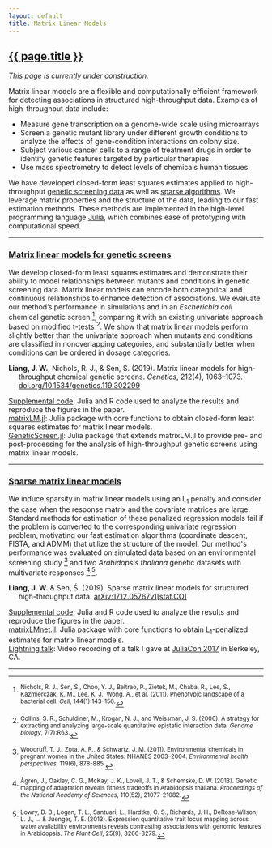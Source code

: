 ```yaml
---
layout: default
title: Matrix Linear Models
---
```


<h2><a href="{{ page.url }}" style="color:inherit">{{ page.title }}</a></h2>

*This page is currently under construction.*

Matrix linear models are a flexible and computationally efficient framework for detecting associations in structured high-throughput data. Examples of high-throughput data include: 
- Measure gene transcription on a genome-wide scale using microarrays
- Screen a genetic mutant library under different growth conditions to analyze the effects of gene-condition interactions on colony size.
- Subject various cancer cells to a range of treatment drugs in order to identify genetic features targeted by particular therapies.
- Use mass spectrometry to detect levels of chemicals human tissues. 

We have developed closed-form least squares estimates applied to high-throughput <a href="#genetic">genetic screening data</a> as well as <a href="#sparse">sparse algorithms</a>. We leverage matrix properties and the structure of the data, leading to our fast estimation methods. These methods are implemented in the high-level programming language [Julia](https://julialang.org/), which combines ease of prototyping with computational speed.

---

<h3><div id="genetic"><a href="#genetic" style="color:inherit">Matrix linear models for genetic screens</a></div></h3>

We develop closed-form least squares estimates and demonstrate their ability to model relationships between mutants and conditions in genetic screening data. Matrix linear models can encode both categorical and continuous relationships to enhance detection of associations. We evaluate our method’s performance in simulations and in an *Escherichia coli* chemical genetic screen [^fn4], comparing it with an existing univariate approach based on modified t-tests [^fn2]. We show that matrix linear models perform slightly better than the univariate approach when mutants and conditions are classified in nonoverlapping categories, and substantially better when conditions can be ordered in dosage categories. 

<p style="margin-left: 20px; text-indent: -20px;"><b>Liang, J. W.</b>, Nichols, R. J., & Sen, Ś. (2019). Matrix linear models for high-throughput chemical genetic screens. <i>Genetics</i>, 212(4), 1063–1073. <a href="https://doi.org/10.1534/genetics.119.302299">doi.org/10.1534/genetics.119.302299</a></p>

[Supplemental code](https://bitbucket.org/jwliang/mlm_gs_supplement/src/default/): Julia and R code used to analyze the results and reproduce the figures in the paper.  
[matrixLM.jl](https://github.com/janewliang/matrixLM.jl): Julia package with core functions to obtain closed-form least squares estimates for matrix linear models.  
[GeneticScreen.jl](https://github.com/janewliang/GeneticScreen.jl): Julia package that extends matrixLM.jl to provide pre- and post-processing for the analysis of high-throughput genetic screens using matrix linear models.  

---

<h3><div id="sparse"><a href="#sparse" style="color:inherit">Sparse matrix linear models</a></div></h3>

We induce sparsity in matrix linear models using an L<sub>1</sub> penalty and consider the case when the response matrix and the covariate matrices are large. Standard methods for estimation of these penalized regression models fail if the problem is converted to the corresponding univariate regression problem, motivating our fast estimation algorithms (coordinate descent, FISTA, and ADMM) that utilize the structure of the model. Our method's performance was evaluated on simulated data based on an environmental screening study [^fn5] and two <i>Arabidopsis thaliana</i> genetic datasets with multivariate responses [^fn1]<sup>,</sup>[^fn3]. 

<p style="margin-left: 20px; text-indent: -20px;"><b>Liang, J. W.</b> & Sen, Ś. (2019). Sparse matrix linear models for structured high-throughput data. <a href="https://arxiv.org/abs/1712.05767">arXiv:1712.05767v1[stat.CO]</a></p>

[Supplemental code](https://bitbucket.org/jwliang/mlm_l1_supplement/src/default/): Julia and R code used to analyze the results and reproduce the figures in the paper.  
[matrixLMnet.jl](https://github.com/janewliang/matrixLMnet.jl): Julia package with core functions to obtain L<sub>1</sub>-penalized estimates for matrix linear models.  
[Lightning talk](https://www.youtube.com/watch?v=LbWMmxMiZFQ): Video recording of a talk I gave at [JuliaCon 2017](https://juliacon.org/2017/) in Berkeley, CA.  

---

[^fn1]: <sup>Ågren, J., Oakley, C. G., McKay, J. K., Lovell, J. T., & Schemske, D. W. (2013). Genetic mapping of adaptation reveals fitness tradeoffs in Arabidopsis thaliana. *Proceedings of the National Academy of Sciences*, 110(52), 21077-21082.</sup>

[^fn2]: <sup>Collins, S. R., Schuldiner, M., Krogan, N. J., and Weissman, J. S. (2006). A strategy for extracting and analyzing large-scale quantitative epistatic interaction data. *Genome biology*, 7(7):R63.</sup>

[^fn3]: <sup>Lowry, D. B., Logan, T. L., Santuari, L., Hardtke, C. S., Richards, J. H., DeRose-Wilson, L. J., ... & Juenger, T. E. (2013). Expression quantitative trait locus mapping across water availability environments reveals contrasting associations with genomic features in Arabidopsis. *The Plant Cell*, 25(9), 3266-3279.</sup>

[^fn4]: <sup>Nichols, R. J., Sen, S., Choo, Y. J., Beltrao, P., Zietek, M., Chaba, R., Lee, S., Kazmierczak, K. M., Lee, K. J., Wong, A., et al. (2011). Phenotypic landscape of a bacterial cell. *Cell*, 144(1):143–156.</sup>

[^fn5]: <sup>Woodruff, T. J., Zota, A. R., & Schwartz, J. M. (2011). Environmental chemicals in pregnant women in the United States: NHANES 2003–2004. *Environmental health perspectives*, 119(6), 878-885.</sup>